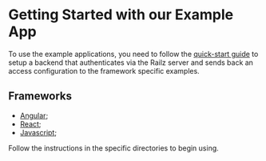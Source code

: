 # Getting Started with our Example App

To use the example applications, you need to follow the [quick-start guide](https://github.com/railz-ai/quickstart/server/README.md) to setup a backend that authenticates via the Railz server and sends back an access configuration to the framework specific examples.

## Frameworks

- [Angular](./angular);
- [React](./react);
- [Javascript](./javascript);

Follow the instructions in the specific directories to begin using.
